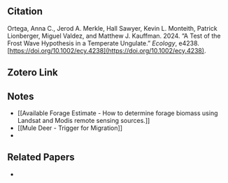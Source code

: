 ## Citation

Ortega, Anna C., Jerod A. Merkle, Hall Sawyer, Kevin L. Monteith, Patrick Lionberger, Miguel Valdez, and Matthew J. Kauffman. 2024. “A Test of the Frost Wave Hypothesis in a Temperate Ungulate.” _Ecology_, e4238. [https://doi.org/10.1002/ecy.4238](https://doi.org/10.1002/ecy.4238).
## Zotero Link


## Notes
* [[Available Forage Estimate - How to determine forage biomass using Landsat and Modis remote sensing sources.]]
* [[Mule Deer - Trigger for Migration]]
* 

## Related Papers
* 